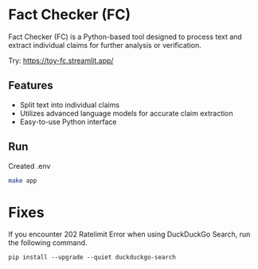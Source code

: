# Fact Checker (FC)

Fact Checker (FC) is a Python-based tool designed to process text and extract individual claims for further analysis or verification.

Try: https://toy-fc.streamlit.app/

## Features

- Split text into individual claims
- Utilizes advanced language models for accurate claim extraction
- Easy-to-use Python interface

## Run

Created .env 

```bash
make app
```

# Fixes

If you encounter 202 Ratelimit Error when using DuckDuckGo Search, run the following command.
```
pip install --upgrade --quiet duckduckgo-search
```
